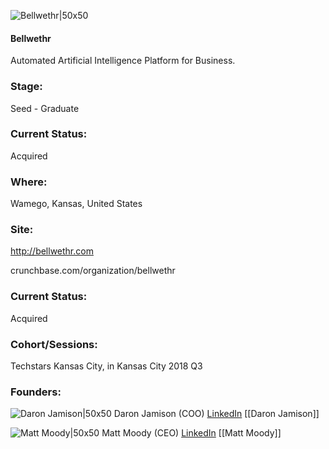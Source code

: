 

![Bellwethr|50x50](https://apimg.techstars.com/connect/images/image_files/5c10880a34a60d720b000025/original/Bellwethrcirclebig.png)

#### Bellwethr
Automated Artificial Intelligence Platform for Business.

### Stage: 
Seed - Graduate 

### Current Status: 
Acquired

### Where:
Wamego, Kansas, United States

### Site:
http://bellwethr.com



crunchbase.com/organization/bellwethr

### Current Status: 
Acquired

### Cohort/Sessions: 
Techstars Kansas City, in Kansas City 2018 Q3

### Founders: 

![Daron Jamison|50x50](https://apimg.techstars.com/connect/images/image_files/5b365d59a36c1131c8000370/original/0.jpg) Daron Jamison (COO) [LinkedIn](https://linkedin.com/in/daronjamison) [[Daron Jamison]]

![Matt Moody|50x50](https://apimg.techstars.com/connect/images/image_files/5b569dcbc1a4b825bf000057/original/nRs-KeQO_400x400.jpg) Matt Moody (CEO) [LinkedIn](https://linkedin.com/in/mattmoody) [[Matt Moody]]


